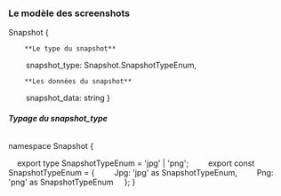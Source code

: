 ### Le modèle des screenshots


Snapshot {

		**Le type du snapshot**
        snapshot_type: Snapshot.SnapshotTypeEnum,

		**Les données du snapshot**
        snapshot_data: string
}


###### **Typage du snapshot_type**
namespace Snapshot {

    export type SnapshotTypeEnum = 'jpg' | 'png';
    
    export const SnapshotTypeEnum = {
        Jpg: 'jpg' as SnapshotTypeEnum,
        Png: 'png' as SnapshotTypeEnum
    };
}